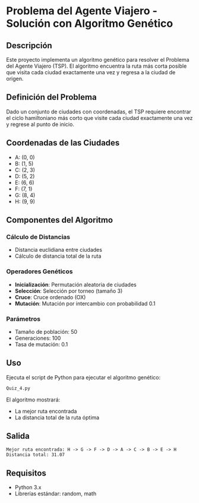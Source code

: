 
# Problema del Agente Viajero - Solución con Algoritmo Genético

## Descripción
Este proyecto implementa un algoritmo genético para resolver el Problema del Agente Viajero (TSP). El algoritmo encuentra la ruta más corta posible que visita cada ciudad exactamente una vez y regresa a la ciudad de origen.

## Definición del Problema
Dado un conjunto de ciudades con coordenadas, el TSP requiere encontrar el ciclo hamiltoniano más corto que visite cada ciudad exactamente una vez y regrese al punto de inicio.

## Coordenadas de las Ciudades
- A: (0, 0)
- B: (1, 5)
- C: (2, 3)
- D: (5, 2)
- E: (6, 6)
- F: (7, 1)
- G: (8, 4)
- H: (9, 9)

## Componentes del Algoritmo

### Cálculo de Distancias
- Distancia euclidiana entre ciudades
- Cálculo de distancia total de la ruta

### Operadores Genéticos
- **Inicialización**: Permutación aleatoria de ciudades
- **Selección**: Selección por torneo (tamaño 3)
- **Cruce**: Cruce ordenado (OX)
- **Mutación**: Mutación por intercambio con probabilidad 0.1

### Parámetros
- Tamaño de población: 50
- Generaciones: 100
- Tasa de mutación: 0.1

## Uso
Ejecuta el script de Python para ejecutar el algoritmo genético:

```bash
Quiz_4.py
```

El algoritmo mostrará:
- La mejor ruta encontrada
- La distancia total de la ruta óptima

## Salida
```
Mejor ruta encontrada: H -> G -> F -> D -> A -> C -> B -> E -> H
Distancia total: 31.07
```

## Requisitos
- Python 3.x
- Librerías estándar: random, math
